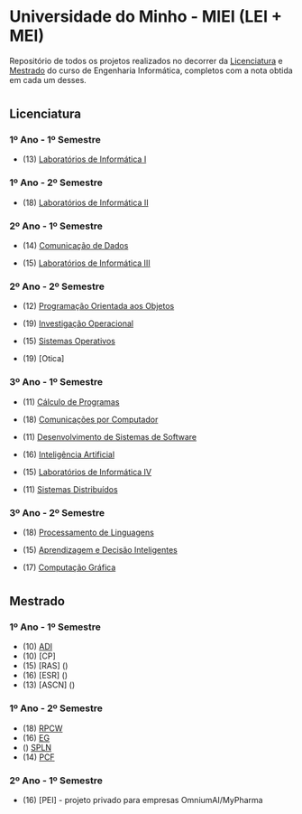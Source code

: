 # Universidade do Minho - MIEI (LEI + MEI) 

Repositório de todos os projetos realizados no decorrer da [Licenciatura](#licenciatura) e [Mestrado](#mestrado) do curso de Engenharia Informática, completos com a nota obtida em cada um desses.

#
## <a id="licenciatura"> </a> **Licenciatura**

### **1º Ano - 1º Semestre**
- (13) [Laboratórios de Informática I](https://github.com/stellaechild/uminho/tree/main/Licenciatura/1%C2%BAAno/Laborat%C3%B3rios%20Inform%C3%A1tica%20I)

### **1º Ano - 2º Semestre** 
- (18) [Laboratórios de Informática II](https://github.com/stellaechild/uminho/tree/main/Licenciatura/1%C2%BAAno/Laborat%C3%B3rios%20Inform%C3%A1tica%20II)


### **2º Ano - 1º Semestre**
- (14) [Comunicação de Dados](https://github.com/stellaechild/uminho/tree/main/Licenciatura/2%C2%BAAno/Comunica%C3%A7%C3%A3o%20de%20Dados)

- (15) [Laboratórios de Informática III](https://github.com/stellaechild/uminho/tree/main/Licenciatura/2%C2%BAAno/Laborat%C3%B3rios%20Inform%C3%A1tica%20III)


### **2º Ano - 2º Semestre**
- (12) [Programação Orientada aos Objetos](https://github.com/stellaechild/uminho/tree/main/Licenciatura/2%C2%BAAno/Programa%C3%A7%C3%A3o%20Orientada%20aos%20Objetos)

- (19) [Investigação Operacional](https://github.com/stellaechild/uminho/tree/main/Licenciatura/2%C2%BAAno/Investiga%C3%A7%C3%A3o%20Operacional)

- (15) [Sistemas Operativos](https://github.com/stellaechild/uminho/tree/main/Licenciatura/2ºAno/Sistemas%20Operativos)

- (19) [Otica]


### **3º Ano - 1º Semestre**
- (11) [Cálculo de Programas](https://github.com/stellaechild/uminho/tree/main/Licenciatura/3%C2%BAAno/C%C3%A1lculo%20Programas)

- (18) [Comunicações por Computador](https://github.com/stellaechild/uminho/tree/main/Licenciatura/3%C2%BAAno/Comunica%C3%A7%C3%B5es%20Computador)

- (11) [Desenvolvimento de Sistemas de Software](https://github.com/stellaechild/uminho/tree/main/Licenciatura/3%C2%BAAno/Desenvolvimento%20Sistemas%20Software)

- (16) [Inteligência Artificial](https://github.com/stellaechild/uminho/tree/main/Licenciatura/3%C2%BAAno/Intelig%C3%AAncia%20Artifical)

- (15) [Laboratórios de Informática IV](https://github.com/stellaechild/uminho/tree/main/Licenciatura/3%C2%BAAno/Laborat%C3%B3rios%20Inform%C3%A1tica%20IV)

- (11) [Sistemas Distribuídos](https://github.com/stellaechild/uminho/tree/main/Licenciatura/3%C2%BAAno/Sistemas%20Distribu%C3%ADdos)


### **3º Ano - 2º Semestre**
- (18) [Processamento de Linguagens](https://github.com/stellaechild/uminho/tree/main/Licenciatura/3%C2%BAAno/Processamento%20de%20Linguagens)

- (15) [Aprendizagem e Decisão Inteligentes](https://github.com/stellaechild/uminho/tree/main/Licenciatura/3%C2%BAAno/Aprendizagem%20Decis%C3%B5es%20Inteligentes)

- (17) [Computação Gráfica](https://github.com/stellaechild/uminho/tree/main/Licenciatura/3%C2%BAAno/Computa%C3%A7%C3%A3o%20Gr%C3%A1fica)



#
## <a id="mestrado"> </a> **Mestrado**

### **1º Ano - 1º Semestre**
- (10) [ADI]()
- (10) [CP]
- (15) [RAS] ()
- (16) [ESR] ()
- (13) [ASCN] ()

### **1º Ano - 2º Semestre** 
- (18) [RPCW]()
- (16) [EG]()
- () [SPLN]()
- (14) [PCF]()

### **2º Ano - 1º Semestre** 
- (16) [PEI] - projeto privado para empresas OmniumAI/MyPharma





